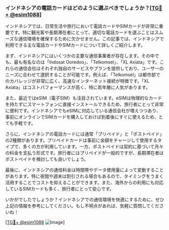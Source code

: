 ### インドネシアの電話カードはどのように選ぶべきでしょうか？[[TG💪+ @esim1088](https://t.me/s/esim1088)]

インドネシアでは、日常生活や旅行において電話カードやSIMカードが非常に重要です。特に観光客や長期滞在者にとって、適切な電話カードを選ぶことはスムーズな通信環境を確保するために欠かせません。この記事では、インドネシアで利用できる主な電話カードやSIMカードについて詳しくご紹介します。

まず、インドネシアにはいくつかの主要な通信事業者が存在します。その中でも、最も有名なのは「Indosat Ooredoo」、「Telkomsel」、「XL Axiata」です。これらの通信会社はそれぞれ独自のサービスやプランを提供しており、ユーザーのニーズに合わせて選択することが可能です。例えば、「Telkomsel」は都市部でのカバレッジが非常に広く、高速なインターネット接続が特徴です。「XL Axiata」はコストパフォーマンスが高く、特に若年層に人気があります。

また、最近ではeSIM（電子SIM）も注目されています。eSIMは物理的なカードを持たずにスマートフォンに直接インストールできるため、旅行者にとって非常に便利です。インドネシアでもeSIMに対応している通信会社が増えつつあり、事前にオンラインでSIMカードを購入しておけば到着後にすぐに使えるため、とても手軽です。

さらに、インドネシアの電話カードには通常「プリペイド」と「ポストペイド」の2種類があります。プリペイドカードは事前に金額をチャージして使用するタイプで、多くの方が利用しています。一方、ポストペイドは契約に基づいて月々の料金を支払う形式です。旅行者にはプリペイドが一般的ですが、長期滞在者はポストペイドを検討しても良いでしょう。

最後に、インドネシアの通信料金は時間帯やデータ使用量によって変動することがあります。特に夜間や週末は割引される場合もあるので、タイミングをうまく活用することでコストを抑えることができます。また、海外からの利用にも対応しているSIMカードも多く、旅行者にとって安心です。

いかがでしたでしょうか？インドネシアでの通信環境を快適にするために、ぜひ上記の情報を参考にしてください。もし不明点があれば、気軽に質問してくださいね！

[[TG💪+ @esim1088](https://t.me/s/esim1088) ![Image](https://i.postimg.cc/Y0z9fWf4/image.png)]